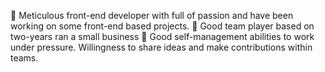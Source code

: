 	Meticulous front-end developer with full of passion and have been working on some front-end based projects.
	Good team player based on two-years ran a small business
	Good self-management abilities to work under pressure.
Willingness to share ideas and make contributions within teams.


<!---
Syberseul/Syberseul is a ✨ special ✨ repository because its `README.md` (this file) appears on your GitHub profile.
You can click the Preview link to take a look at your changes.
--->
